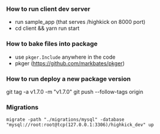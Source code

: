 ### How to run client dev server

- run sample_app (that serves /highkick on 8000 port)
- cd client && yarn run start

### How to bake files into package

- use `pkger.Include` anywhere in the code
- pkger (https://github.com/markbates/pkger)

### How to run deploy a new package version

git tag -a v1.7.0 -m "v1.7.0"
git push --follow-tags origin

### Migrations

`migrate -path "./migrations/mysql" -database "mysql://root:root@tcp(127.0.0.1:3306)/highkick_dev" up`
